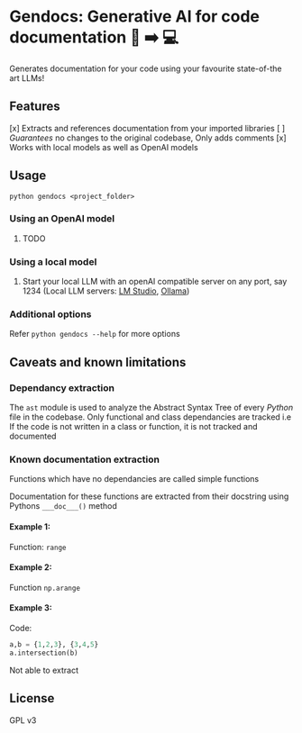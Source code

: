 # Gendocs: Generative AI for code documentation :brain: :arrow_right: :computer:
Generates documentation for your code using your favourite state-of-the art LLMs!

## Features
[x] Extracts and references documentation from your imported libraries
[ ] _Guarantees_ no changes to the original codebase, Only adds comments
[x] Works with local models as well as OpenAI models

## Usage
```
python gendocs <project_folder> 
```

### Using an OpenAI model
1. TODO

### Using a local model
1. Start your local LLM with an openAI compatible server on any port, say 1234 (Local LLM servers: [LM Studio](https://lmstudio.ai/docs/local-server), [Ollama](https://github.com/ollama/ollama/blob/main/docs/api.md#generate-a-chat-completion))

### Additional options
Refer `python gendocs --help` for more options


## Caveats and known limitations

### Dependancy extraction
The `ast` module is used to analyze the Abstract Syntax Tree of every *Python* file in the codebase. 
Only functional and class dependancies are tracked i.e If the code is not written in a class or function, it is not tracked and documented

### Known documentation extraction

Functions which have no dependancies are called simple functions

Documentation for these functions are extracted from their  docstring using Pythons `___doc___()` method

#### Example 1: 
Function: `range`

#### Example 2:
Function `np.arange`

#### Example 3:
Code: 
```python
a,b = {1,2,3}, {3,4,5}
a.intersection(b)
```
Not able to extract

## License
GPL v3

